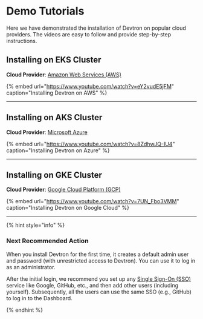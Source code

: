# Demo Tutorials

Here we have demonstrated the installation of Devtron on popular cloud providers. The videos are easy to follow and provide step-by-step instructions.

## Installing on EKS Cluster

**Cloud Provider**: [Amazon Web Services (AWS)](https://aws.amazon.com/)

{% embed url="https://www.youtube.com/watch?v=eY2vudE5jFM" caption="Installing Devtron on AWS" %}

---

## Installing on AKS Cluster

**Cloud Provider**: [Microsoft Azure](https://azure.microsoft.com/)

{% embed url="https://www.youtube.com/watch?v=8ZdhwJQ-IU4" caption="Installing Devtron on Azure" %}

---

## Installing on GKE Cluster

**Cloud Provider**: [Google Cloud Platform (GCP)](https://console.cloud.google.com/)

{% embed url="https://www.youtube.com/watch?v=7UN_Fbo3VMM" caption="Installing Devtron on Google Cloud" %}

---

{% hint style="info" %}

### Next Recommended Action

When you install Devtron for the first time, it creates a default admin user and password (with unrestricted access to Devtron). You can use it to log in as an administrator.

After the initial login, we recommend you set up any [Single Sign-On (SSO)](../../user-guide/global-configurations/sso-login.md) service like Google, GitHub, etc., and then add other users (including yourself). Subsequently, all the users can use the same SSO (e.g., GitHub) to log in to the Dashboard.

{% endhint %}